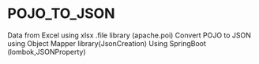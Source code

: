 # POJO_TO_JSON
Data from Excel using xlsx .file library (apache.poi)
Convert POJO to JSON using Object Mapper library(JsonCreation)
Using SpringBoot (lombok,JSONProperty)
